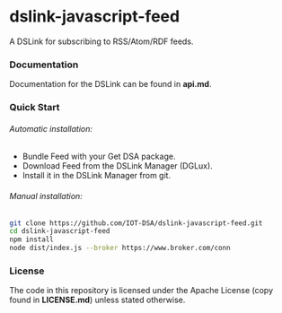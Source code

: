 # dslink-javascript-feed

A DSLink for subscribing to RSS/Atom/RDF feeds.

### Documentation

Documentation for the DSLink can be found in **api.md**.

### Quick Start

###### Automatic installation:

- Bundle Feed with your Get DSA package.
- Download Feed from the DSLink Manager (DGLux).
- Install it in the DSLink Manager from git.

###### Manual installation:

```sh
git clone https://github.com/IOT-DSA/dslink-javascript-feed.git
cd dslink-javascript-feed
npm install
node dist/index.js --broker https://www.broker.com/conn
```

### License

The code in this repository is licensed under the Apache License (copy found
in **LICENSE.md**) unless stated otherwise.
